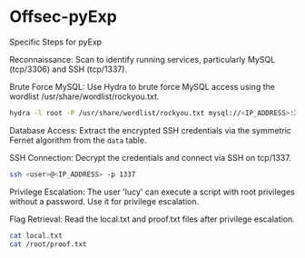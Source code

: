 # Offsec-pyExp

Specific Steps for pyExp

Reconnaissance: Scan to identify running services, particularly MySQL (tcp/3306) and SSH (tcp/1337).

Brute Force MySQL: Use Hydra to brute force MySQL access using the wordlist /usr/share/wordlist/rockyou.txt.

```bash
hydra -l root -P /usr/share/wordlist/rockyou.txt mysql://<IP_ADDRESS>:3306
```
Database Access: Extract the encrypted SSH credentials via the symmetric Fernet algorithm from the `data` table.

SSH Connection: Decrypt the credentials and connect via SSH on tcp/1337.

```bash
ssh <user>@<IP_ADDRESS> -p 1337
```
Privilege Escalation: The user 'lucy' can execute a script with root privileges without a password. Use it for privilege escalation.

Flag Retrieval: Read the local.txt and proof.txt files after privilege escalation.

```bash
cat local.txt
cat /root/proof.txt
```
